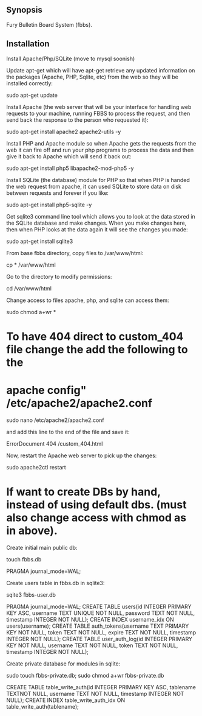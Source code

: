 ## Synopsis

Fury Bulletin Board System (fbbs).

## Installation

Install Apache/Php/SQLite (move to mysql soonish)

Update apt-get which will have apt-get retrieve any updated information
on the packages (Apache, PHP, Sqlite, etc) from the web so they will be
installed correctly:

sudo apt-get update

Install Apache (the web server that will be your interface for
handling web requests to your machine, running FBBS to process the
request, and then send back the response to the person who requested it):

sudo apt-get install apache2 apache2-utils -y

Install PHP and Apache module so when Apache gets the requests from the 
web it can fire off and run your php programs to process the data and
then give it back to Apache which will send it back out:

sudo apt-get install php5 libapache2-mod-php5 -y

Install SQLite (the database) module for PHP so that when PHP is handed
the web request from apache, it can used SQLite to store data on disk
between requests and forever if you like:

sudo apt-get install php5-sqlite -y 

Get sqlite3 command line tool which allows you to look at the data stored
in the SQLite database and make changes. When you make changes here, then
when PHP looks at the data again it will see the changes you made:

sudo apt-get install sqlite3

From base fbbs directory, copy files to /var/www/html:

cp * /var/www/html

Go to the directory to modify permissions:

cd /var/www/html

Change access to files apache, php, and sqlite can access them:

sudo chmod a+wr *

# To have 404 direct to custom_404 file change the add the following to the
# apache config"  /etc/apache2/apache2.conf

sudo nano /etc/apache2/apache2.conf

and add this line to the end of the file and save it:

ErrorDocument 404 /custom_404.html

Now, restart the Apache web server to pick up the changes:

sudo apache2ctl restart


# If want to create DBs by hand, instead of using default dbs. (must also change access with chmod as in above).


Create initial main public db:

touch fbbs.db
> 
PRAGMA journal_mode=WAL;

Create users table in fbbs.db in sqlite3:

sqite3 fbbs-user.db
> 
PRAGMA journal_mode=WAL;
CREATE TABLE users(id INTEGER PRIMARY KEY ASC, username TEXT UNIQUE NOT NULL, password TEXT NOT NULL, timestamp INTEGER NOT NULL);
CREATE INDEX username_idx ON users(username);
CREATE TABLE auth_tokens(username TEXT PRIMARY KEY NOT NULL, token TEXT NOT NULL, expire TEXT NOT NULL, timestamp INTEGER NOT NULL);
CREATE TABLE user_auth_log(id INTEGER PRIMARY KEY NOT NULL, username TEXT NOT NULL, token TEXT NOT NULL, timestamp INTEGER NOT NULL);

Create private database for modules in sqlite:

sudo touch fbbs-private.db; sudo chmod a+wr fbbs-private.db
>
CREATE TABLE table_write_auth(id INTEGER PRIMARY KEY ASC, tablename TEXTNOT NULL, username TEXT NOT NULL, timestamp INTEGER NOT NULL);
CREATE INDEX table_write_auth_idx ON table_write_auth(tablename);
 


